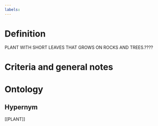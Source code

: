 ```yaml
---
labels: 
---
```


# Definition
PLANT WITH SHORT LEAVES THAT GROWS ON ROCKS AND TREES.????
# Criteria and general notes
# Ontology

## Hypernym
[[PLANT]]